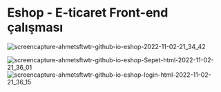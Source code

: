 # Eshop - E-ticaret Front-end çalışması

![screencapture-ahmetsftwtr-github-io-eshop-2022-11-02-21_34_42](https://user-images.githubusercontent.com/95828884/199573448-ce29a726-55c4-4832-95df-9217836ae215.png)


![screencapture-ahmetsftwtr-github-io-eshop-Sepet-html-2022-11-02-21_36_01](https://user-images.githubusercontent.com/95828884/199573633-78bd7b8a-678f-4474-8e47-90f64d8b54e0.png)
![screencapture-ahmetsftwtr-github-io-eshop-login-html-2022-11-02-21_36_15](https://user-images.githubusercontent.com/95828884/199573639-de0e598d-6785-4081-bf07-c9d5664f9007.png)
